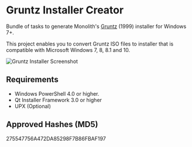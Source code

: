 # Gruntz Installer Creator

Bundle of tasks to generate Monolith's [Gruntz](https://en.wikipedia.org/wiki/Gruntz) (1999) installer for Windows 7+.

This project enables you to convert Gruntz ISO files to installer that is compatible with Microsoft Windows 7, 8, 8.1 and 10.

![Gruntz Installer Screenshot](https://img.murda.eu/gr/gruntz-installer.png)

## Requirements

* Windows PowerShell 4.0 or higher.
* Qt Installer Framework 3.0 or higher
* UPX (Optional)

## Approved Hashes (MD5)

275547756A472DA85298F7B86FBAF197
